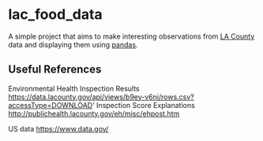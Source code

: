 lac_food_data
=============

A simple project that aims to make interesting observations from [LA County][1] data and displaying them using [pandas][2].

[1]: https://data.lacounty.gov/	"LA County"
[2]: http://pandas.pydata.org/  "pandas"

Useful References
-----------------
Environmental Health Inspection Results
https://data.lacounty.gov/api/views/b9ey-v6ni/rows.csv?accessType=DOWNLOAD'
Inspection Score Explanations
http://publichealth.lacounty.gov/eh/misc/ehpost.htm

US data
https://www.data.gov/
